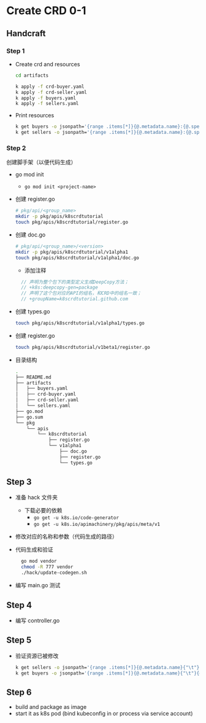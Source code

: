# Create CRD 0-1

## Handcraft

### Step 1

- Create crd and resources

    ```sh
    cd artifacts

    k apply -f crd-buyer.yaml
    k apply -f crd-seller.yaml
    k apply -f buyers.yaml
    k apply -f sellers.yaml
    ```

- Print resources

    ```sh
    k get buyers -o jsonpath='{range .items[*]}{@.metadata.name}:{@.spec.name}{"\n"}{end}'
    k get sellers -o jsonpath='{range .items[*]}{@.metadata.name}:{@.spec.name}{"\n"}{end}'
    ```

### Step 2

创建脚手架（以便代码生成）

- go mod init
  - `go mod init <project-name>`
- 创建 register.go

    ```sh
    # pkg/api/<group_name>
    mkdir -p pkg/apis/k8scrdtutorial
    touch pkg/apis/k8scrdtutorial/register.go
    ```

- 创建 doc.go

    ```sh
    # pkg/api/<group_name>/<version>
    mkdir -p pkg/apis/k8scrdtutorial/v1alpha1
    touch pkg/apis/k8scrdtutorial/v1alpha1/doc.go
    ```

  - 添加注释
  
  ```go
    // 声明为整个包下的类型定义生成DeepCopy方法；
    // +k8s:deepcopy-gen=package 
    // 声明了这个包对应的API的组名，和CRD中的组名一致；
    // +groupName=k8scrdtutorial.github.com
  ```

- 创建 types.go

    ```sh
    touch pkg/apis/k8scrdtutorial/v1alpha1/types.go
    ```

- 创建 register.go

    ```sh
    touch pkg/apis/k8scrdtutorial/v1beta1/register.go
    ```

- 目录结构
  
  ```sh
  .
  ├── README.md
  ├── artifacts
  │   ├── buyers.yaml
  │   ├── crd-buyer.yaml
  │   ├── crd-seller.yaml
  │   └── sellers.yaml
  ├── go.mod
  ├── go.sum
  └── pkg
      └── apis
          └── k8scrdtutorial
              ├── register.go
              └── v1alpha1
                  ├── doc.go
                  ├── register.go
                  └── types.go
  ```

## Step 3

- 准备 hack 文件夹
  - 下载必要的依赖
    - `go get -u k8s.io/code-generator`
    - `go get -u k8s.io/apimachinery/pkg/apis/meta/v1`
- 修改对应的名称和参数（代码生成的路径）
- 代码生成和验证

  ```sh
    go mod vendor
    chmod -R 777 vendor
    ./hack/update-codegen.sh
  ```

- 编写 main.go 测试

## Step 4

- 编写 controller.go

## Step 5

- 验证资源已被修改

  ```sh
  k get sellers -o jsonpath='{range .items[*]}{@.metadata.name}{"\t"}{@.spec.name}{"\t"}{@.spec.price}:{@.spec.amount}:{@.spec.money}{"\n"}{end}'
  k get buyers -o jsonpath='{range .items[*]}{@.metadata.name}{"\t"}{@.spec.name}{"\t"}{@.spec.price}:{@.spec.amount}{"\n"}{end}'
  ```

## Step 6

- build and package as image
- start it as k8s pod (bind kubeconfig in or process via service account)
